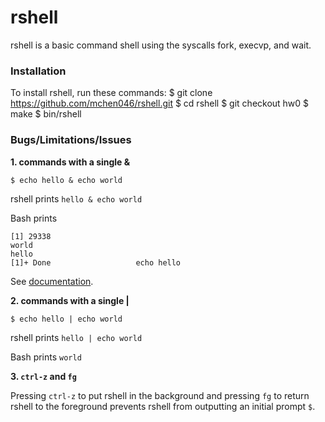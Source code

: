 # rshell
rshell is a basic command shell using the syscalls fork, execvp, and wait.

### Installation
To install rshell, run these commands:
	$ git clone https://github.com/mchen046/rshell.git
	$ cd rshell
	$ git checkout hw0
	$ make
	$ bin/rshell

### Bugs/Limitations/Issues

**1. commands with a single &**

`$ echo hello & echo world` 

rshell prints `hello & echo world`

Bash prints 

	[1] 29338
	world
	hello
	[1]+ Done					echo hello

See [documentation](http://bashitout.com/2013/05/18/Ampersands-on-the-command-line.html).

**2. commands with a single |**

`$ echo hello | echo world`

rshell prints `hello | echo world`

Bash prints `world`

**3. `ctrl-z` and `fg`**

Pressing `ctrl-z` to put rshell in the background and pressing `fg` to return rshell to the foreground prevents rshell from outputting an initial prompt `$`.
